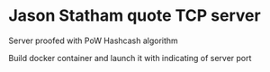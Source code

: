 # Jason Statham quote TCP server

Server proofed with PoW Hashcash algorithm

Build docker container and launch it with indicating of server port 